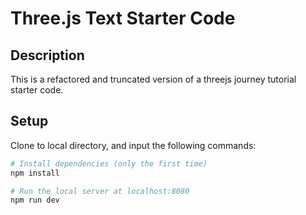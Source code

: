 # Three.js Text Starter Code

## Description
This is a refactored and truncated version of a threejs journey tutorial starter code.

## Setup
Clone to local directory, and input the following commands:

``` bash
# Install dependencies (only the first time)
npm install

# Run the local server at localhost:8080
npm run dev
```
